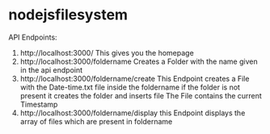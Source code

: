 # nodejsfilesystem

API Endpoints:
1.  http://localhost:3000/
    This gives you the homepage
2.  http://localhost:3000/foldername
    Creates a Folder with the name given in the api endpoint
3.  http://localhost:3000/foldername/create
    This Endpoint creates a File with the Date-time.txt file inside the foldername
    if the folder is not present it creates the folder and inserts file
    The File contains the current Timestamp
4.  http://localhost:3000/foldername/display
    this Endpoint displays the array of files which are present in foldername

